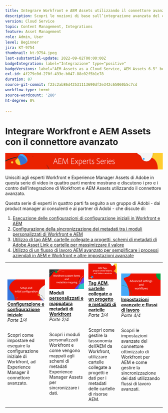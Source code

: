 ```yaml
---
title: Integrare Workfront e AEM Assets utilizzando il connettore avanzato
description: Scopri le nozioni di base sull’integrazione avanzata del connettore Adobe Workfront e Experience Manager Assets.
version: Cloud Service
topic: Content Management, Integrations
feature: Asset Management
role: Admin, User
level: Beginner
jira: KT-9754
thumbnail: kt-9754.jpeg
last-substantial-update: 2022-09-02T00:00:00Z
badgeIntegration: label="Integrazione" type="positive"
badgeVersions: label="AEM Assets as a Cloud Service, AEM Assets 6.5" before-title="false"
exl-id: 4f279c0d-270f-433e-b047-88c02f5b1e78
duration: 87
source-git-commit: f23c2ab86d42531113690df2e342c65060b5c7cd
workflow-type: tm+mt
source-wordcount: '280'
ht-degree: 0%

---
```


# Integrare Workfront e AEM Assets con il connettore avanzato

![Serie di esperti AEM](./assets/banner.png)

Unisciti agli esperti Workfront e Experience Manager Assets di Adobe in questa serie di video in quattro parti mentre mostrano e discutono i pro e i contro dell’integrazione di Workfront e AEM Assets utilizzando il connettore avanzato.

Questa serie di esperti in quattro parti fa seguito a un gruppo di Adobi - dai product manager ai consulenti e ai partner di Adobi - che discute di:

1. [Esecuzione delle configurazioni di configurazione iniziali in Workfront e AEM](./setup.md)
2. [Configurazione della sincronizzazione dei metadati tra i moduli personalizzati di Workfront e AEM](./custom-forms.md)
3. [Utilizzo di tag AEM, cartelle collegate a progetti, schemi di metadati di Adobe Asset Link e cartelle per massimizzare il valore](./aem-tags-project-linked-folders-and-folder-metadata.md)
4. [Utilizzo di un flusso di lavoro AEM avanzato per semplificare i processi aziendali in AEM e Workfront e altre impostazioni avanzate](./advanced-settings-and-workflows.md)

<table>
  <td>
      <a href="./setup.md">
        <img alt="Configurazione e configurazione iniziale" 
             src="./assets/setup.png">
      </a>
      <div>
         <a href="./setup.md"><strong>Configurazione e configurazione iniziale</strong></a>
         <br/><em>Parte 1/4</em>
      </div>
      <p>
        <br/>
         Scopri come impostare ed eseguire la configurazione iniziale di Workfront, ad Experience Manager il connettore avanzato.
      </p>
   </td>
   <!-- Workfront custom forms and metadata mapping -->
   <td>
      <a href="./custom-forms.md">
        <img alt="Moduli personalizzati e mappatura metadati di Workfront" 
             src="./assets/custom-forms.png">
      </a>
      <div>
         <a href="./custom-forms.md"><strong>Moduli personalizzati e mappatura metadati di Workfront</strong></a>
         <br/><em>Parte 2/4</em>
      </div>
      <p>
        <br/>
         Scopri i moduli personalizzati Workfront e come vengono mappati agli schemi di metadati Experience Manager Assets per sincronizzare i dati.
      </p>
    </td>
    <!-- AEM Tags, project linked folders, and folder metadata -->
    <td>
      <a href="./aem-tags-project-linked-folders-and-folder-metadata.md">
        <img alt="Tag AEM, cartelle collegate a un progetto e metadati di cartelle" 
             src="./assets/aem-tags.png">
      </a>
      <div>
         <a href="./aem-tags-project-linked-folders-and-folder-metadata.md"><strong>Tag AEM, cartelle collegate a un progetto e metadati di cartelle</strong></a>
         <br/><em>Parte 3/4</em> 
      </div>
      <p>
        <br/>
            Scopri come gestire la tassonomia dell’AEM da Workfront, utilizzare cartelle collegate a progetti e dati per i metadati delle cartelle di risorse AEM.
      </p>
   </td>   
   <!-- Advanced workflows -->
    <td>
      <a href="./advanced-settings-and-workflows.md">
        <img alt="Impostazioni avanzate e flussi di lavoro" 
             src="./assets/advanced.png">
      </a>
      <div>
         <a href="./advanced-settings-and-workflows.md"><strong>Impostazioni avanzate e flussi di lavoro</strong></a>
         <br/><em>Parte 4/4</em>
      </div>
      <p>
        <br/>
            Scopri le impostazioni avanzate del connettore ottimizzato di Workfront per AEM e come gestire la sincronizzazione dei dati utilizzando flussi di lavoro avanzati.
      </p>
   </td>
  </tr>  
</tbody></table>
